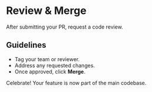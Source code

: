 
# Review & Merge

After submitting your PR, request a code review.

## Guidelines

- Tag your team or reviewer.
- Address any requested changes.
- Once approved, click **Merge**.

Celebrate! Your feature is now part of the main codebase.
